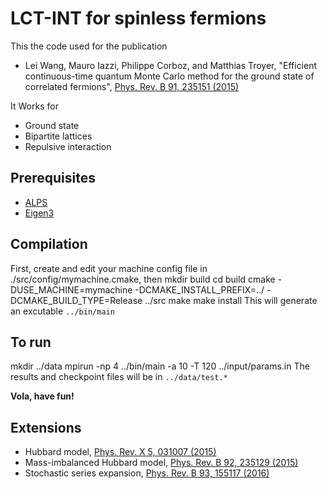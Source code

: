 LCT-INT for spinless fermions
=============================
This the code used for the publication
- Lei Wang, Mauro Iazzi, Philippe Corboz, and Matthias Troyer, "Efficient continuous-time quantum Monte Carlo method for the ground state of correlated fermions", [Phys. Rev. B 91, 235151 (2015)](http://dx.doi.org/10.1103/PhysRevB.91.235151)

It Works for
- Ground state 
- Bipartite lattices 
- Repulsive interaction 

## Prerequisites
- [ALPS](http://alps.comp-phys.org)
- [Eigen3](http://eigen.tuxfamily.org)

## Compilation
First, create and edit your machine config file in ./src/config/mymachine.cmake, then 
mkdir build 
cd build 
cmake -DUSE_MACHINE=mymachine -DCMAKE_INSTALL_PREFIX=../ -DCMAKE_BUILD_TYPE=Release ../src
make 
make install 
This will generate an excutable `../bin/main`

## To run
mkdir ../data 
mpirun -np 4 ../bin/main  -a 10 -T 120 ../input/params.in 
The results and checkpoint files will be in `../data/test.*`

**Vola, have fun!**

## Extensions 
- Hubbard model, [Phys. Rev. X 5, 031007 (2015)](http://dx.doi.org/10.1103/PhysRevX.5.031007)
- Mass-imbalanced Hubbard model, [Phys. Rev. B 92, 235129 (2015)](http://dx.doi.org/10.1103/PhysRevB.92.235129)
- Stochastic series expansion, [Phys. Rev. B 93, 155117 (2016)](http://dx.doi.org/10.1103/PhysRevB.93.155117)